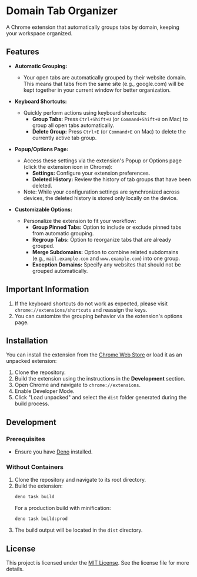 # Domain Tab Organizer

A Chrome extension that automatically groups tabs by domain, keeping your
workspace organized.

## Features

- **Automatic Grouping:**
  - Your open tabs are automatically grouped by their website domain. This means
    that tabs from the same site (e.g., google.com) will be kept together in
    your current window for better organization.

- **Keyboard Shortcuts:**
  - Quickly perform actions using keyboard shortcuts:
    - **Group Tabs:** Press `Ctrl+Shift+U` (or `Command+Shift+U` on Mac) to
      group all open tabs automatically.
    - **Delete Group:** Press `Ctrl+E` (or `Command+E` on Mac) to delete the
      currently active tab group.

- **Popup/Options Page:**
  - Access these settings via the extension's Popup or Options page (click the
    extension icon in Chrome):
    - **Settings:** Configure your extension preferences.
    - **Deleted History:** Review the history of tab groups that have been
      deleted.
  - Note: While your configuration settings are synchronized across devices, the
    deleted history is stored only locally on the device.

- **Customizable Options:**
  - Personalize the extension to fit your workflow:
    - **Group Pinned Tabs:** Option to include or exclude pinned tabs from
      automatic grouping.
    - **Regroup Tabs:** Option to reorganize tabs that are already grouped.
    - **Merge Subdomains:** Option to combine related subdomains (e.g.,
      `mail.example.com` and `www.example.com`) into one group.
    - **Exception Domains:** Specify any websites that should not be grouped
      automatically.

## Important Information

1. If the keyboard shortcuts do not work as expected, please visit
   `chrome://extensions/shortcuts` and reassign the keys.
2. You can customize the grouping behavior via the extension's options page.

## Installation

You can install the extension from the [Chrome Web Store]() or load it as an
unpacked extension:

1. Clone the repository.
2. Build the extension using the instructions in the **Development** section.
3. Open Chrome and navigate to `chrome://extensions`.
4. Enable Developer Mode.
5. Click "Load unpacked" and select the `dist` folder generated during the build
   process.

## Development

### Prerequisites

- Ensure you have [Deno](https://deno.land/#installation) installed.

### Without Containers

1. Clone the repository and navigate to its root directory.
2. Build the extension:
   ```bash
   deno task build
   ```
   For a production build with minification:
   ```bash
   deno task build:prod
   ```
3. The build output will be located in the `dist` directory.

## License

This project is licensed under the [MIT License](LICENSE). See the license file
for more details.
